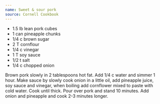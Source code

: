 ```yaml
---
name: Sweet & sour pork
source: Cornell Cookbook
---
```


* 1.5 lb lean pork cubes
* 1 can pineapple chunks
* 1/4 c brown sugar
* 2 T cornflour
* 1/4 c vinegar
* 1 T soy sauce
* 1/2 t salt
* 1/4 c chopped onion

Brown pork slowly in 2 tablespoons hot fat.  Add 1/4 c water and simmer 1 hour.  Make sauce by slowly cook onion in a little oil, add pineapple juice, soy sauce and vinegar, when boiling add cornflower mixed to paste with cold water. Cook until thick.  Pour over pork and stand 10 minutes.  Add onion and pineapple and cook 2-3 minutes longer.

